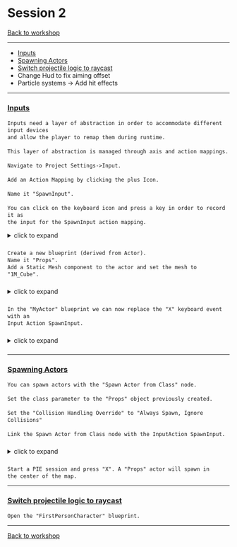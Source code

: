 # Session 2
[Back to workshop](https://github.com/Bleeck/UE_Workshop)

---
* [Inputs](https://github.com/Bleeck/UE_Workshop/blob/master/Session_2.md#inputs)
* [Spawning Actors](https://github.com/Bleeck/UE_Workshop/blob/master/Session_2.md#spawning-actors)
* [Switch projectile logic to raycast](https://github.com/Bleeck/UE_Workshop/blob/master/Session_2.md#switch-projectile-logic-to-raycast)
* Change Hud to fix aiming offset
* Particle systems -> Add hit effects
---
### [Inputs](https://github.com/Bleeck/UE_Workshop/blob/main/Session_2.md)

    Inputs need a layer of abstraction in order to accommodate different input devices
    and allow the player to remap them during runtime.

    This layer of abstraction is managed through axis and action mappings.

    Navigate to Project Settings->Input.

    Add an Action Mapping by clicking the plus Icon.

    Name it "SpawnInput".

    You can click on the keyboard icon and press a key in order to record it as
    the input for the SpawnInput action mapping.

  <details>
  <summary>click to expand </summary>

  ![](./Assets/Session2/Inputs/1.jpg)
  </details>   

###

    Create a new blueprint (derived from Actor).
    Name it "Props".
    Add a Static Mesh component to the actor and set the mesh to "1M_Cube".

###

  <details>
  <summary>click to expand </summary>

  ![](./Assets/Session2/Inputs/2.jpg)
  ![](./Assets/Session2/Inputs/3.jpg)
  </details>   

###

    In the "MyActor" blueprint we can now replace the "X" keyboard event with an
    Input Action SpawnInput.

###

  <details>
  <summary>click to expand </summary>

  ![](./Assets/Session2/Inputs/4.jpg)
  </details>   

###

---

### [Spawning Actors](https://github.com/Bleeck/UE_Workshop/blob/main/Session_2.md)

    You can spawn actors with the "Spawn Actor from Class" node.

    Set the class parameter to the "Props" object previously created.

    Set the "Collision Handling Override" to "Always Spawn, Ignore Collisions"

    Link the Spawn Actor from Class node with the InputAction SpawnInput.

###

  <details>
  <summary>click to expand </summary>

  ![](./Assets/Session2/Spawn/1.jpg)
  </details>   

###

    Start a PIE session and press "X". A "Props" actor will spawn in
    the center of the map.
---
### [Switch projectile logic to raycast](https://github.com/Bleeck/UE_Workshop/blob/main/Session_2.md)
    Open the "FirstPersonCharacter" blueprint.

    


---
[Back to workshop](https://github.com/Bleeck/UE_Workshop)
